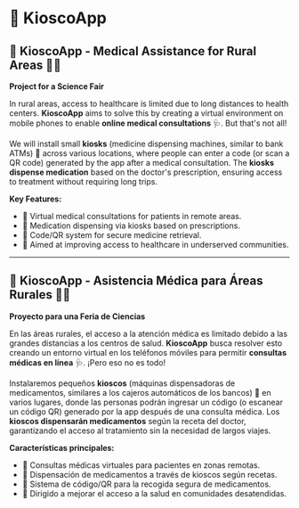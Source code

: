 # 🚀 KioscoApp

## 🌟 KioscoApp - Medical Assistance for Rural Areas 🏥🌿

**Project for a Science Fair**

In rural areas, access to healthcare is limited due to long distances to health centers. **KioscoApp** aims to solve this by creating a virtual environment on mobile phones to enable **online medical consultations** 🩺. But that's not all!

We will install small **kiosks** (medicine dispensing machines, similar to bank ATMs) 💊 across various locations, where people can enter a code (or scan a QR code) generated by the app after a medical consultation. The **kiosks dispense medication** based on the doctor's prescription, ensuring access to treatment without requiring long trips.

**Key Features:**
- 🩻 Virtual medical consultations for patients in remote areas.
- 💊 Medication dispensing via kiosks based on prescriptions.
- 📲 Code/QR system for secure medicine retrieval.
- 🤝 Aimed at improving access to healthcare in underserved communities.

---

## 🌟 KioscoApp - Asistencia Médica para Áreas Rurales 🏥🌿

**Proyecto para una Feria de Ciencias**

En las áreas rurales, el acceso a la atención médica es limitado debido a las grandes distancias a los centros de salud. **KioscoApp** busca resolver esto creando un entorno virtual en los teléfonos móviles para permitir **consultas médicas en línea** 🩺. ¡Pero eso no es todo!

Instalaremos pequeños **kioscos** (máquinas dispensadoras de medicamentos, similares a los cajeros automáticos de los bancos) 💊 en varios lugares, donde las personas podrán ingresar un código (o escanear un código QR) generado por la app después de una consulta médica. Los **kioscos dispensarán medicamentos** según la receta del doctor, garantizando el acceso al tratamiento sin la necesidad de largos viajes.

**Características principales:**
- 🩻 Consultas médicas virtuales para pacientes en zonas remotas.
- 💊 Dispensación de medicamentos a través de kioscos según recetas.
- 📲 Sistema de código/QR para la recogida segura de medicamentos.
- 🤝 Dirigido a mejorar el acceso a la salud en comunidades desatendidas.
